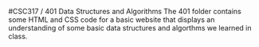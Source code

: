 #CSC317 / 401 Data Structures and Algorithms
The 401 folder contains some HTML and CSS code for a basic website that displays an understanding of some basic data structures and algorthms we learned in class.
